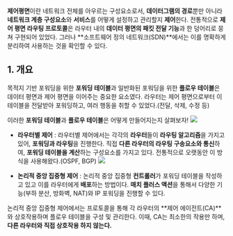 **제어평면**이란 네트워크 전체를 아우르는 구성요소로서, **데이터그램의 경로**뿐만 아니라 **네트워크 계층 구성요소**와 **서비스**를 어떻게 설정하고 관리할지 **제어**한다. 전통적으로 **제어 평면 라우팅 프로토콜**은 라우터 내의 **데이터 평면의 패킷 전달 기능**과 한 덩어리로 뭉쳐 구현되어 있었다. 그러나 **소프트웨어 정의 네트워크(SDN)**에서는 이를 명확하게 분리하여 사용하는 것을 확인할 수 있다.

## 1. 개요
목적지 기반 포워딩을 위한 **포워딩 테이블**과 일반화된 포워딩을 위한 **플로우 테이블**은 데이터 평면과 제어 평면을 이어주는 중요한 요소였다. 라우터는 제어 평면으로부터 이 테이블을 전달받아 포워딩하고, 여러 행동을 취할 수 있었다.(전달, 삭제, 수정 등)

이러한 **포워딩 테이블**과 **플로우 테이블**은 어떻게 만들어지는지 살펴보자!
![](https://velog.velcdn.com/images/choiyoung6609/post/a1f3efb4-a692-47f9-a1be-8724a123f699/image.png)

- **라우터별 제어** : 라우터별 제어에서는 각각의 **라우터**들이 **라우팅 알고리즘**을 가지고 있어, **포워딩과 라우팅**을 진행한다. 직접 **다른 라우터의 라우팅 구송요소와 통신**하여, **포워딩 테이블을 계산**하는 구성요소를 가지고 있다. 전통적으로 오랫동안 이 방식을 사용해왔다.(OSPF, BGP)
![](https://velog.velcdn.com/images/choiyoung6609/post/19b15317-90b9-439a-bbbb-44e38f768ec9/image.png)

- **논리적 중앙 집중형 제어** : 논리적 중앙 집중형 **컨트롤러**가 포워딩 테이블을 작성하고 있고 이를 라우터에게 **배포**하는 방법이다. **매치 플러스 액션**을 통해서 다양한 기능(부하 분산, 방화벽, NAT)와 IP 포워딩을 진행할 수 있다. 

논리적 중앙 집중형 제어에서는 프로토콜을 통해 각 라우터의 **제어 에이전트(CA)**와 상호작용하며 플로우 테이블을 구성 및 관리한다. 이때, CA는 최소한의 작용만 하며, **다른 라우터와 직접 상호작용 하지 않는다.**
